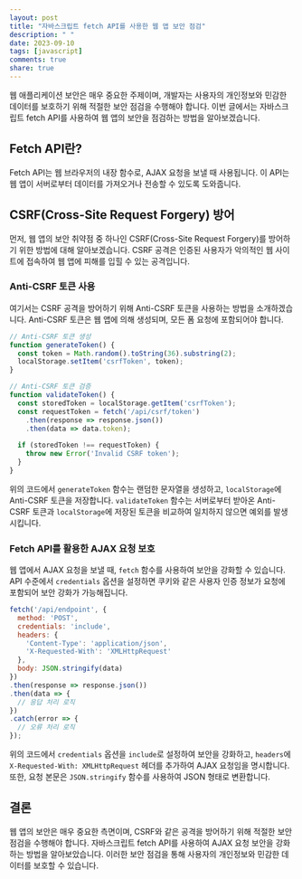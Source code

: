 ```yaml
---
layout: post
title: "자바스크립트 fetch API를 사용한 웹 앱 보안 점검"
description: " "
date: 2023-09-10
tags: [javascript]
comments: true
share: true
---
```


웹 애플리케이션 보안은 매우 중요한 주제이며, 개발자는 사용자의 개인정보와 민감한 데이터를 보호하기 위해 적절한 보안 점검을 수행해야 합니다. 이번 글에서는 자바스크립트 fetch API를 사용하여 웹 앱의 보안을 점검하는 방법을 알아보겠습니다.

## Fetch API란?

Fetch API는 웹 브라우저의 내장 함수로, AJAX 요청을 보낼 때 사용됩니다. 이 API는 웹 앱이 서버로부터 데이터를 가져오거나 전송할 수 있도록 도와줍니다. 

## CSRF(Cross-Site Request Forgery) 방어

먼저, 웹 앱의 보안 취약점 중 하나인 CSRF(Cross-Site Request Forgery)를 방어하기 위한 방법에 대해 알아보겠습니다. CSRF 공격은 인증된 사용자가 악의적인 웹 사이트에 접속하여 웹 앱에 피해를 입힐 수 있는 공격입니다.

### Anti-CSRF 토큰 사용

여기서는 CSRF 공격을 방어하기 위해 Anti-CSRF 토큰을 사용하는 방법을 소개하겠습니다. Anti-CSRF 토큰은 웹 앱에 의해 생성되며, 모든 폼 요청에 포함되어야 합니다. 

```javascript
// Anti-CSRF 토큰 생성
function generateToken() {
  const token = Math.random().toString(36).substring(2);
  localStorage.setItem('csrfToken', token);
}

// Anti-CSRF 토큰 검증
function validateToken() {
  const storedToken = localStorage.getItem('csrfToken');
  const requestToken = fetch('/api/csrf/token')
    .then(response => response.json())
    .then(data => data.token);
  
  if (storedToken !== requestToken) {
    throw new Error('Invalid CSRF token');
  }
}
```

위의 코드에서 `generateToken` 함수는 랜덤한 문자열을 생성하고, `localStorage`에 Anti-CSRF 토큰을 저장합니다. `validateToken` 함수는 서버로부터 받아온 Anti-CSRF 토큰과 `localStorage`에 저장된 토큰을 비교하여 일치하지 않으면 예외를 발생시킵니다.

### Fetch API를 활용한 AJAX 요청 보호

웹 앱에서 AJAX 요청을 보낼 때, `fetch` 함수를 사용하여 보안을 강화할 수 있습니다. API 수준에서 `credentials` 옵션을 설정하면 쿠키와 같은 사용자 인증 정보가 요청에 포함되어 보안 강화가 가능해집니다.

```javascript
fetch('/api/endpoint', {
  method: 'POST',
  credentials: 'include',
  headers: {
    'Content-Type': 'application/json',
    'X-Requested-With': 'XMLHttpRequest'
  },
  body: JSON.stringify(data)
})
.then(response => response.json())
.then(data => {
  // 응답 처리 로직
})
.catch(error => {
  // 오류 처리 로직
});
```

위의 코드에서 `credentials` 옵션을 `include`로 설정하여 보안을 강화하고, `headers`에 `X-Requested-With: XMLHttpRequest` 헤더를 추가하여 AJAX 요청임을 명시합니다. 또한, 요청 본문은 `JSON.stringify` 함수를 사용하여 JSON 형태로 변환합니다.

## 결론

웹 앱의 보안은 매우 중요한 측면이며, CSRF와 같은 공격을 방어하기 위해 적절한 보안 점검을 수행해야 합니다. 자바스크립트 fetch API를 사용하여 AJAX 요청 보안을 강화하는 방법을 알아보았습니다. 이러한 보안 점검을 통해 사용자의 개인정보와 민감한 데이터를 보호할 수 있습니다.